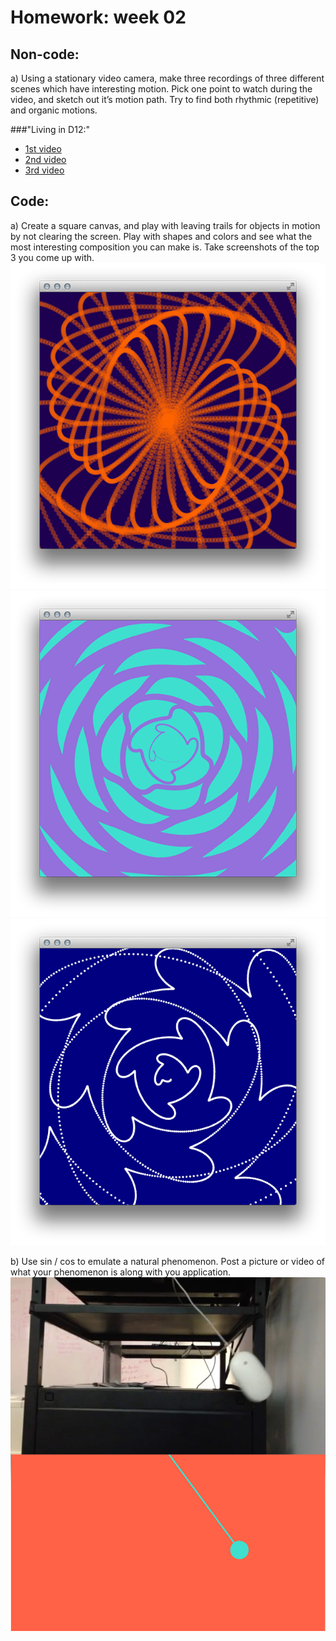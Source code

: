 # Homework: week 02
## Non-code:
a) Using a stationary video camera, make three recordings of three different scenes which have interesting motion. Pick one point to watch during the video, and sketch out it’s motion path. Try to find both rhythmic (repetitive) and organic motions.

###"Living in D12:"
* [1st video](https://vimeo.com/105807857)
* [2nd video](https://vimeo.com/105807858)
* [3rd video](https://vimeo.com/105807859)

## Code:
a) Create a square canvas, and play with leaving trails for objects in motion by not clearing the screen. Play with shapes and colors and see what the most interesting composition you can make is. Take screenshots of the top 3 you come up with.
![hw_01](_images/02_hw_01_sinCos_01.png)
![hw_02_b](_images/02_hw_01_sinCos_02b.png)
![hw_02_c](_images/02_hw_01_sinCos_02c.png)

b) Use sin / cos to emulate a natural phenomenon. Post a picture or video of what your phenomenon is along with you application.
![hw_02_pendulum](_images/02_hw_02_pendulum.jpg)
